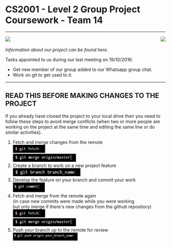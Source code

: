 # CS2001 - Level 2 Group Project Coursework - Team 14
------------------------------------------------------

<img src="https://upload.wikimedia.org/wikipedia/en/b/b6/Brunel_University_Logo.png" height="120"> 
<img src="https://github.com/BrunelCS/cs2001-coursework-2016-17-level-2-team-14/blob/master/logo.jpg" height="100" align="right">

_Information about our project can be found here._

Tasks appointed to us during our last meeting on 19/10/2016:
- Get new member of our group added to our Whatsapp group chat.  
- Work on git to get used to it.

------------------------------------
READ THIS BEFORE MAKING CHANGES TO THE PROJECT
------------------------------------

If you already have cloned the project to your local drive then you need to follow these steps
to avoid merge conflicts (when two or more people are working on the project at the same time
and editing the same line or do similar activities). 

1. Fetch and merge changes from the remote <br>
   <img src="README-img/git-fetch.PNG" height="25" title="retrieve the project from github"><br>
   <img src="README-img/git-merge.PNG" height="25" title="merge the branch to your local branch master">	
2. Create a branch to work on a new project feature <br>
   <img src="README-img/branch.PNG" height="25" title="Create a new branch"><br>
3. Develop the feature on your branch and commit your work <br>
   <img src="README-img/git-commit.PNG" height="30">
4. Fetch and merge from the remote again <br>
(in case new commits were made while you were working <br>
but only merge if there's new changes from the github repository) <br>
   <img src="README-img/git-fetch.PNG" height="25"><br>
   <img src="README-img/git-merge.PNG" height="25"><br>
5. Push your branch up to the remote for review <br>
   <img src="README-img/git-push.PNG" height="25" title="push changes to the main repository"><br>

